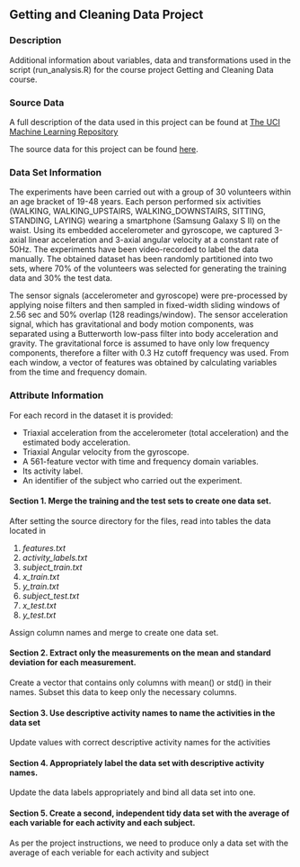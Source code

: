 ## Getting and Cleaning Data Project

### Description

Additional information about variables, data and transformations used in the script (run_analysis.R) for the course project Getting and Cleaning Data course.

### Source Data

A full description of the data used in this project can be found at [The UCI Machine Learning Repository](http://archive.ics.uci.edu/ml/datasets/Human+Activity+Recognition+Using+Smartphones)

The source data for this project can be found [here](https://d396qusza40orc.cloudfront.net/getdata%2Fprojectfiles%2FUCI%20HAR%20Dataset.zip).

### Data Set Information

The experiments have been carried out with a group of 30 volunteers within an age bracket of 19-48 years. Each person performed six activities (WALKING, WALKING_UPSTAIRS, WALKING_DOWNSTAIRS, SITTING, STANDING, LAYING) wearing a smartphone (Samsung Galaxy S II) on the waist. Using its embedded accelerometer and gyroscope, we captured 3-axial linear acceleration and 3-axial angular velocity at a constant rate of 50Hz. The experiments have been video-recorded to label the data manually. The obtained dataset has been randomly partitioned into two sets, where 70% of the volunteers was selected for generating the training data and 30% the test data.

The sensor signals (accelerometer and gyroscope) were pre-processed by applying noise filters and then sampled in fixed-width sliding windows of 2.56 sec and 50% overlap (128 readings/window). The sensor acceleration signal, which has gravitational and body motion components, was separated using a Butterworth low-pass filter into body acceleration and gravity. The gravitational force is assumed to have only low frequency components, therefore a filter with 0.3 Hz cutoff frequency was used. From each window, a vector of features was obtained by calculating variables from the time and frequency domain.

### Attribute Information

For each record in the dataset it is provided:

* Triaxial acceleration from the accelerometer (total acceleration) and the estimated body acceleration.
* Triaxial Angular velocity from the gyroscope.
* A 561-feature vector with time and frequency domain variables.
* Its activity label.
* An identifier of the subject who carried out the experiment.

#### Section 1. Merge the training and the test sets to create one data set.

After setting the source directory for the files, read into tables the data located in

1. *features.txt*
2. *activity_labels.txt*
3. *subject_train.txt*
4. *x_train.txt*
5. *y_train.txt*
6. *subject_test.txt*
7. *x_test.txt*
8. *y_test.txt*

Assign column names and merge to create one data set.

#### Section 2. Extract only the measurements on the mean and standard deviation for each measurement.

Create a vector that contains only columns with mean() or std() in their names. Subset this data to keep only the necessary columns.

#### Section 3. Use descriptive activity names to name the activities in the data set

Update values with correct descriptive activity names for the activities

#### Section 4. Appropriately label the data set with descriptive activity names.

Update the data labels appropriately and bind all data set into one.

#### Section 5. Create a second, independent tidy data set with the average of each variable for each activity and each subject.

As per the project instructions, we need to produce only a data set with the average of each veriable for each activity and subject